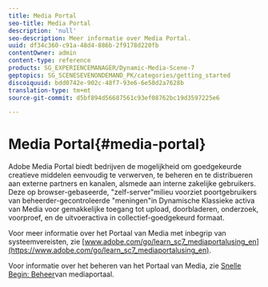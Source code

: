 ```yaml
---
title: Media Portal
seo-title: Media Portal
description: 'null'
seo-description: Meer informatie over Media Portal.
uuid: df34c360-c91a-48d4-886b-2f9178d220fb
contentOwner: admin
content-type: reference
products: SG_EXPERIENCEMANAGER/Dynamic-Media-Scene-7
geptopics: SG_SCENESEVENONDEMAND_PK/categories/getting_started
discoiquuid: bdd0742e-902c-48f7-93e6-6e50d2a7628b
translation-type: tm+mt
source-git-commit: d5bf894d56687561c93ef08762bc19d3597225e6

---
```



# Media Portal{#media-portal}

Adobe Media Portal biedt bedrijven de mogelijkheid om goedgekeurde creatieve middelen eenvoudig te verwerven, te beheren en te distribueren aan externe partners en kanalen, alsmede aan interne zakelijke gebruikers. Deze op browser-gebaseerde, &quot;zelf-server&quot;milieu voorziet poortgebruikers van beheerder-gecontroleerde &quot;meningen&quot;in Dynamische Klassieke activa van Media voor gemakkelijke toegang tot upload, doorbladeren, onderzoek, voorproef, en de uitvoeractiva in collectief-goedgekeurd formaat.

Voor meer informatie over het Portaal van Media met inbegrip van systeemvereisten, zie [www.adobe.com/go/learn_sc7_mediaportalusing_en](https://www.adobe.com/go/learn_sc7_mediaportalusing_en).

Voor informatie over het beheren van het Portaal van Media, zie [Snelle Begin: Beheer](quick-start-media-portal-administration.md#quick_start_media_portal_administration)van mediaportaal.
